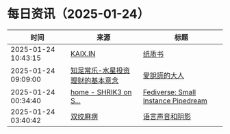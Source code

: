 ﻿# 每日资讯（2025-01-24）

|时间|来源|标题|
|---|---|---|
|2025-01-24 10:43:15|[KAIX.IN](https://kaix.in/feed/)|[纸质书](https://kaix.in/2025/0124-books/)|
|2025-01-24 09:09:00|[知足常乐-水星投资理财的基本意念](http://mercurychong.blogspot.com/feeds/posts/default)|[愛說謊的大人](http://mercurychong.blogspot.com/2025/01/blog-post_24.html)|
|2025-01-24 00:34:40|[home - SHRIK3 on S...](https://shrik3.com/index.xml)|[Fediverse: Small Instance Pipedream](https://shrik3.com/post/www/small_fedi_pipedream/)|
|2025-01-24 03:40:42|[双绞麻痹](https://numb.tech/atom.xml)|[语言声音和阴影](https://numb.tech/2025/01/24/language-sound-shadow/)|
